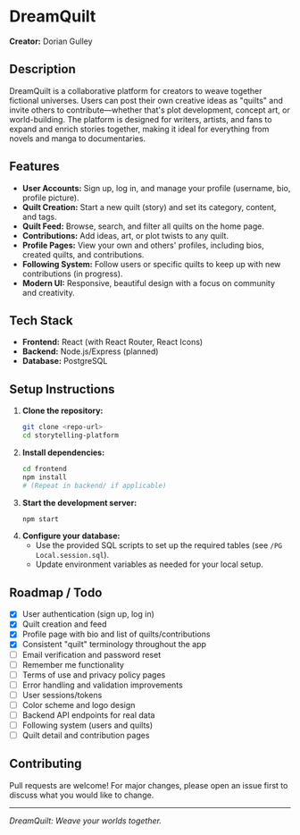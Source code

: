 # DreamQuilt

**Creator:** Dorian Gulley

## Description

DreamQuilt is a collaborative platform for creators to weave together fictional universes. Users can post their own creative ideas as "quilts" and invite others to contribute—whether that's plot development, concept art, or world-building. The platform is designed for writers, artists, and fans to expand and enrich stories together, making it ideal for everything from novels and manga to documentaries.

## Features

- **User Accounts:** Sign up, log in, and manage your profile (username, bio, profile picture).
- **Quilt Creation:** Start a new quilt (story) and set its category, content, and tags.
- **Quilt Feed:** Browse, search, and filter all quilts on the home page.
- **Contributions:** Add ideas, art, or plot twists to any quilt.
- **Profile Pages:** View your own and others' profiles, including bios, created quilts, and contributions.
- **Following System:** Follow users or specific quilts to keep up with new contributions (in progress).
- **Modern UI:** Responsive, beautiful design with a focus on community and creativity.

## Tech Stack

- **Frontend:** React (with React Router, React Icons)
- **Backend:** Node.js/Express (planned)
- **Database:** PostgreSQL

## Setup Instructions

1. **Clone the repository:**
   ```bash
   git clone <repo-url>
   cd storytelling-platform
   ```
2. **Install dependencies:**
   ```bash
   cd frontend
   npm install
   # (Repeat in backend/ if applicable)
   ```
3. **Start the development server:**
   ```bash
   npm start
   ```
4. **Configure your database:**
   - Use the provided SQL scripts to set up the required tables (see `/PG Local.session.sql`).
   - Update environment variables as needed for your local setup.

## Roadmap / Todo

- [x] User authentication (sign up, log in)
- [x] Quilt creation and feed
- [x] Profile page with bio and list of quilts/contributions
- [x] Consistent "quilt" terminology throughout the app
- [ ] Email verification and password reset
- [ ] Remember me functionality
- [ ] Terms of use and privacy policy pages
- [ ] Error handling and validation improvements
- [ ] User sessions/tokens
- [ ] Color scheme and logo design
- [ ] Backend API endpoints for real data
- [ ] Following system (users and quilts)
- [ ] Quilt detail and contribution pages

## Contributing

Pull requests are welcome! For major changes, please open an issue first to discuss what you would like to change.

---

_DreamQuilt: Weave your worlds together._
